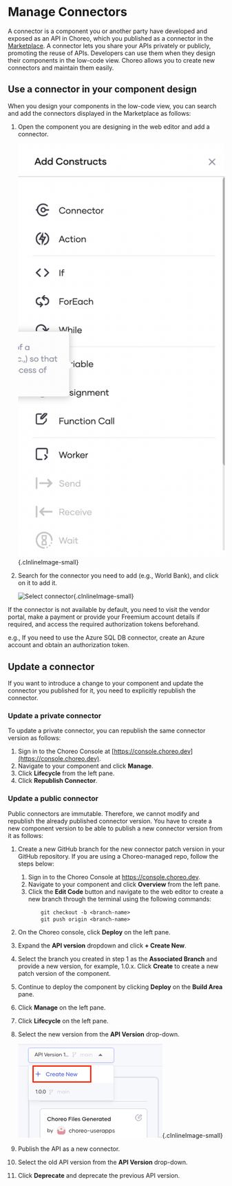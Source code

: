 # Manage Connectors 

A connector is a component you or another party have developed and exposed as an API in Choreo, which you published as a connector in the [Marketplace](../marketplace.md). A connector lets you share your APIs privately or publicly, promoting the reuse of APIs. Developers can use them when they design their components in the low-code view. Choreo allows you to create new connectors and maintain them easily.

## Use a connector in your component design
When you design your components in the low-code view, you can search and add the connectors displayed in the Marketplace as follows:

1. Open the component you are designing in the web editor and add a connector.
    
    ![Add connector](../assets/img/marketplace/add-connector.png){.cInlineImage-small}

2. Search for the connector you need to add (e.g., World Bank), and click on it to add it.

    ![Select connector](../assets/img/marketplace/select-connector.png){.cInlineImage-small}

If the connector is not available by default, you need to visit the vendor portal, make a payment or provide your Freemium account details if required, and access the required authorization tokens beforehand.

e.g., If you need to use the Azure SQL DB connector, create an Azure account and obtain an authorization token.


## Update a connector

If you want to introduce a change to your component and update the connector you published for it, you need to explicitly republish the connector.

### Update a private connector

To update a private connector, you can republish the same connector version as follows:

1. Sign in to the Choreo Console at [https://console.choreo.dev](https://console.choreo.dev).
2. Navigate to your component and click  **Manage**.
3. Click **Lifecycle** from the left pane.
4. Click **Republish Connector**.


### Update a public connector 

Public connectors are immutable. Therefore, we cannot modify and republish the already published connector version. You have to create a new component version to be able to publish a new connector version from it as follows:

1. Create a new GitHub branch for the new connector patch version in your GitHub repository. If you are using a Choreo-managed repo, follow the steps below:
    1.  Sign in to the Choreo Console at https://console.choreo.dev. 
    2. Navigate to your component and click **Overview** from the left pane. 
    3. Click the **Edit Code** button and navigate to the web editor to create a new branch through the terminal using the following commands: 
        ```
            git checkout -b <branch-name>
            git push origin <branch-name>
        ```
2. On the Choreo console, click **Deploy** on the left pane. 
3. Expand the **API version** dropdown and click **+ Create New**. 
4. Select the branch you created in step 1 as the **Associated Branch** and provide a new version, for example, 1.0.x. Click **Create** to create a new patch version of the component.
4. Continue to deploy the component by clicking **Deploy** on the **Build Area** pane.
5. Click **Manage** on the left pane.
6. Click **Lifecycle** on the left pane. 
7. Select the new version from the **API Version** drop-down.
       
    ![Select new version](../assets/img/marketplace/select-new-version.png){.cInlineImage-small}

8. Publish the API as a new connector.
9. Select the old API version from the **API Version** drop-down.
10. Click **Deprecate** and deprecate the previous API version.